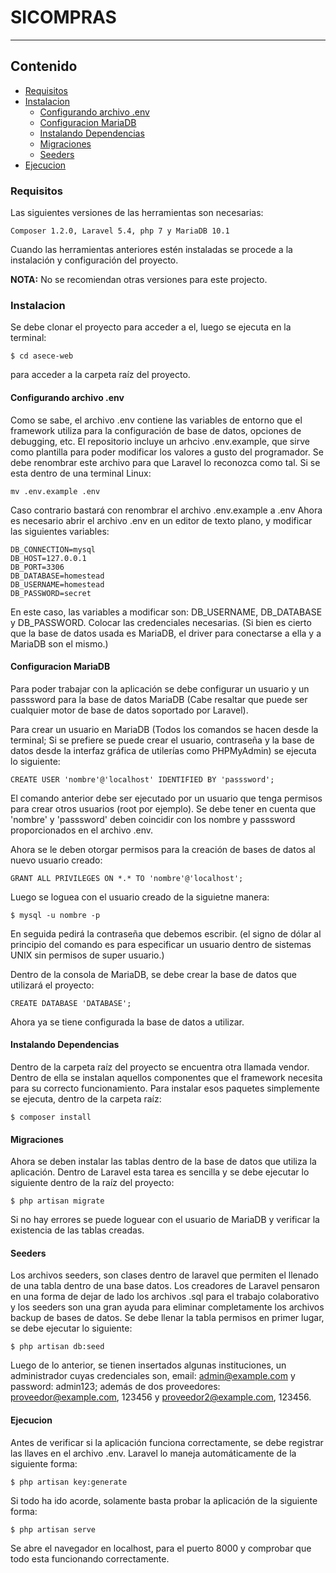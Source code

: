 # SICOMPRAS
---
## Contenido
- [Requisitos](#requisitos)
- [Instalacion](#instalacion)
  - [Configurando archivo .env](#env)
  - [Configuracion MariaDB](#MariaDB)
  - [Instalando Dependencias](#dependencias)
  - [Migraciones](#migraciones)
  - [Seeders](#seeders)
- [Ejecucion](#ejecucion)

### Requisitos
Las siguientes versiones de las herramientas son necesarias:
```
Composer 1.2.0, Laravel 5.4, php 7 y MariaDB 10.1
```

Cuando las herramientas anteriores estén instaladas se procede a la instalación y configuración del proyecto.

**NOTA:** No se recomiendan otras versiones para este projecto.

### Instalacion
Se debe clonar el proyecto para acceder a el, luego se ejecuta en la terminal:

```
$ cd asece-web
```
para acceder a la carpeta raíz del proyecto.


#### Configurando archivo .env
Como se sabe, el archivo .env contiene las variables de entorno que el framework utiliza para la configuración de base de datos, opciones de debugging, etc.
El repositorio incluye un arhcivo .env.example, que sirve como plantilla para poder modificar los valores a gusto del programador. Se debe renombrar este archivo para que Laravel lo reconozca como tal.
Si se esta dentro de una terminal Linux:

```
mv .env.example .env
```
Caso contrario bastará con renombrar el archivo .env.example a .env
Ahora es necesario abrir el archivo .env en un editor de texto plano, y modificar las siguientes variables:

```
DB_CONNECTION=mysql
DB_HOST=127.0.0.1
DB_PORT=3306
DB_DATABASE=homestead
DB_USERNAME=homestead
DB_PASSWORD=secret
```
En este caso, las variables a modificar son: DB_USERNAME, DB_DATABASE y DB_PASSWORD. Colocar las credenciales necesarias.
(Si bien es cierto que la base de datos usada es MariaDB, el driver para conectarse a ella y a MariaDB son el mismo.)

#### Configuracion MariaDB
Para poder trabajar con la aplicación se debe configurar un usuario y un passsword para la base de datos MariaDB (Cabe resaltar que puede ser cualquier motor de base de datos soportado por Laravel).

Para crear un usuario en MariaDB (Todos los comandos se hacen desde la terminal; Si se prefiere se puede crear el usuario, contraseña y la base de datos desde la interfaz gráfica de utilerías como PHPMyAdmin) se ejecuta lo siguiente:

```
CREATE USER 'nombre'@'localhost' IDENTIFIED BY 'passsword';
```
El comando anterior debe ser ejecutado por un usuario que tenga permisos para crear otros usuarios (root por ejemplo). Se debe tener en cuenta que 'nombre' y 'passsword' deben coincidir con los nombre y passsword proporcionados en el archivo .env.

Ahora se le deben otorgar permisos para la creación de bases de datos al nuevo usuario creado:

```
GRANT ALL PRIVILEGES ON *.* TO 'nombre'@'localhost';
```
Luego se loguea con el usuario creado de la siguietne manera:

```
$ mysql -u nombre -p
```
En seguida pedirá la contraseña que debemos escribir. (el signo de dólar al principio del comando es para especificar un usuario dentro de sistemas UNIX sin permisos de super usuario.)

Dentro de la consola de MariaDB, se debe crear la base de datos que utilizará el proyecto:
```
CREATE DATABASE 'DATABASE';
```
Ahora ya se tiene configurada la base de datos a utilizar.

#### Instalando Dependencias
Dentro de la carpeta raíz del proyecto se encuentra otra llamada vendor. Dentro de ella se instalan aquellos componentes que el framework necesita para su correcto funcionamiento. Para instalar esos paquetes simplemente se ejecuta, dentro de la carpeta raíz:

```
$ composer install
```

#### Migraciones
Ahora se deben instalar las tablas dentro de la base de datos que utiliza la aplicación. Dentro de Laravel esta tarea es sencilla y se debe ejecutar lo siguiente dentro de la raíz del proyecto:

```
$ php artisan migrate
```
Si no hay errores se puede loguear con el usuario de MariaDB y verificar la existencia de las tablas creadas.

#### Seeders
Los archivos seeders, son clases dentro de laravel que permiten el llenado de una tabla dentro de una base datos. Los creadores de Laravel pensaron en una forma de dejar de lado los archivos .sql para el trabajo colaborativo y los seeders son una gran ayuda para eliminar completamente los archivos backup de bases de datos.
Se debe llenar la tabla permisos en primer lugar, se debe ejecutar lo siguiente:

```
$ php artisan db:seed
```
Luego de lo anterior, se tienen insertados algunas instituciones, un administrador cuyas credenciales son, email: admin@example.com y password: admin123; además de dos proveedores: proveedor@example.com, 123456 y proveedor2@example.com, 123456.


#### Ejecucion
Antes de verificar si la aplicación funciona correctamente, se debe registrar las llaves en el archivo .env. Laravel lo maneja automáticamente de la siguiente forma:

```
$ php artisan key:generate
```

Si todo ha ido acorde, solamente basta probar la aplicación de la siguiente forma:
```
$ php artisan serve
```
Se abre el navegador en localhost, para el puerto 8000 y comprobar que todo esta funcionando correctamente.
